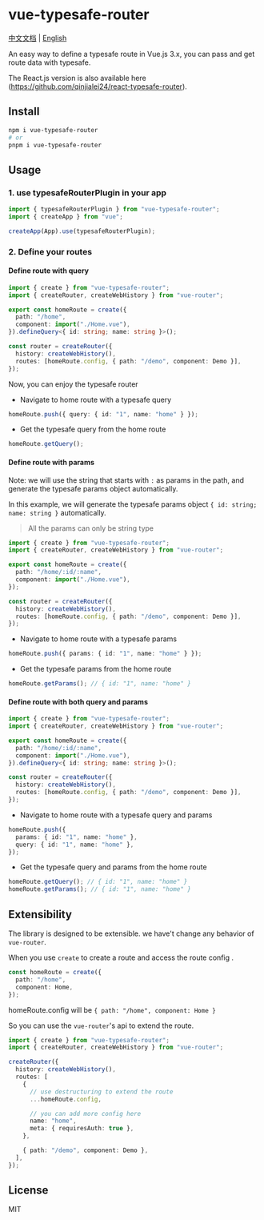 # vue-typesafe-router

[中文文档](./README.zh-CN.md) | [English](./README.md)

An easy way to define a typesafe route in Vue.js 3.x, you can pass and get route data with typesafe.

The React.js version is also available here (https://github.com/qinjialei24/react-typesafe-router).

## Install

```bash
npm i vue-typesafe-router
# or
pnpm i vue-typesafe-router
```

## Usage

### 1. use typesafeRouterPlugin in your app

```ts
import { typesafeRouterPlugin } from "vue-typesafe-router";
import { createApp } from "vue";

createApp(App).use(typesafeRouterPlugin);
```

### 2. Define your routes

#### Define route with query

```ts
import { create } from "vue-typesafe-router";
import { createRouter, createWebHistory } from "vue-router";

export const homeRoute = create({
  path: "/home",
  component: import("./Home.vue"),
}).defineQuery<{ id: string; name: string }>();

const router = createRouter({
  history: createWebHistory(),
  routes: [homeRoute.config, { path: "/demo", component: Demo }],
});
```

Now, you can enjoy the typesafe router

- Navigate to home route with a typesafe query

```ts
homeRoute.push({ query: { id: "1", name: "home" } });
```

- Get the typesafe query from the home route

```ts
homeRoute.getQuery();
```

#### Define route with params

Note: we will use the string that starts with `:` as params in the path, and generate the typesafe params object automatically.

In this example, we will generate the typesafe params object `{ id: string; name: string }` automatically.

> All the params can only be string type

```ts
import { create } from "vue-typesafe-router";
import { createRouter, createWebHistory } from "vue-router";

export const homeRoute = create({
  path: "/home/:id/:name",
  component: import("./Home.vue"),
});

const router = createRouter({
  history: createWebHistory(),
  routes: [homeRoute.config, { path: "/demo", component: Demo }],
});
```

- Navigate to home route with a typesafe params

```ts
homeRoute.push({ params: { id: "1", name: "home" } });
```

- Get the typesafe params from the home route

```ts
homeRoute.getParams(); // { id: "1", name: "home" }
```

#### Define route with both query and params

```ts
import { create } from "vue-typesafe-router";
import { createRouter, createWebHistory } from "vue-router";

export const homeRoute = create({
  path: "/home/:id/:name",
  component: import("./Home.vue"),
}).defineQuery<{ id: string; name: string }>();

const router = createRouter({
  history: createWebHistory(),
  routes: [homeRoute.config, { path: "/demo", component: Demo }],
});
```

- Navigate to home route with a typesafe query and params

```ts
homeRoute.push({
  params: { id: "1", name: "home" },
  query: { id: "1", name: "home" },
});
```

- Get the typesafe query and params from the home route

```ts
homeRoute.getQuery(); // { id: "1", name: "home" }
homeRoute.getParams(); // { id: "1", name: "home" }
```

## Extensibility

The library is designed to be extensible. we have't change any behavior of `vue-router`.

When you use `create` to create a route and access the route config .

```ts
const homeRoute = create({
  path: "/home",
  component: Home,
});
```

homeRoute.config will be `{ path: "/home", component: Home }`

So you can use the `vue-router`'s api to extend the route.

```ts
import { create } from "vue-typesafe-router";
import { createRouter, createWebHistory } from "vue-router";

createRouter({
  history: createWebHistory(),
  routes: [
    {
      // use destructuring to extend the route
      ...homeRoute.config,

      // you can add more config here
      name: "home",
      meta: { requiresAuth: true },
    },

    { path: "/demo", component: Demo },
  ],
});
```

## License

MIT
